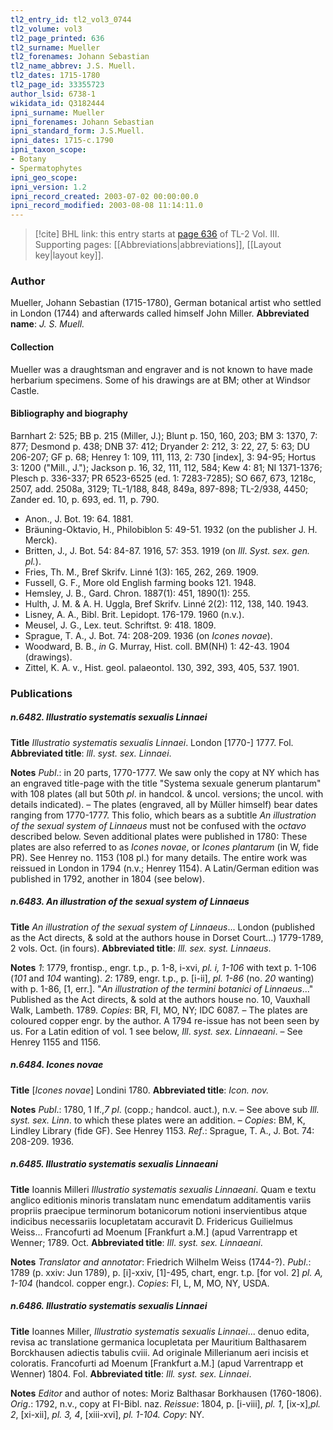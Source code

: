 ```yaml
---
tl2_entry_id: tl2_vol3_0744
tl2_volume: vol3
tl2_page_printed: 636
tl2_surname: Mueller
tl2_forenames: Johann Sebastian
tl2_name_abbrev: J.S. Muell.
tl2_dates: 1715-1780
tl2_page_id: 33355723
author_lsid: 6738-1
wikidata_id: Q3182444
ipni_surname: Mueller
ipni_forenames: Johann Sebastian
ipni_standard_form: J.S.Muell.
ipni_dates: 1715-c.1790
ipni_taxon_scope: 
- Botany
- Spermatophytes
ipni_geo_scope: 
ipni_version: 1.2
ipni_record_created: 2003-07-02 00:00:00.0
ipni_record_modified: 2003-08-08 11:14:11.0
---
```



> [!cite] BHL link: this entry starts at [page 636](https://www.biodiversitylibrary.org/page/33355723) of TL-2 Vol. III.
> Supporting pages: [[Abbreviations|abbreviations]], [[Layout key|layout key]].

### Author

Mueller, Johann Sebastian (1715-1780), German botanical artist who settled in London (1744) and afterwards called himself John Miller. 
**Abbreviated name**: *J. S. Muell.*

#### Collection

Mueller was a draughtsman and engraver and is not known to have made herbarium specimens. Some of his drawings are at BM; other at Windsor Castle.

#### Bibliography and biography

Barnhart 2: 525; BB p. 215 (Miller, J.); Blunt p. 150, 160, 203; BM 3: 1370, 7: 877; Desmond p. 438; DNB 37: 412; Dryander 2: 212, 3: 22, 27, 5: 63; DU 206-207; GF p. 68; Henrey 1: 109, 111, 113, 2: 730 \[index\], 3: 94-95; Hortus 3: 1200 ("Mill., J."); Jackson p. 16, 32, 111, 112, 584; Kew 4: 81; NI 1371-1376; Plesch p. 336-337; PR 6523-6525 (ed. 1: 7283-7285); SO 667, 673, 1218c, 2507, add. 2508a, 3129; TL-1/188, 848, 849a, 897-898; TL-2/938, 4450; Zander ed. 10, p. 693, ed. 11, p. 790.
- Anon., J. Bot. 19: 64. 1881.
- Bräuning-Oktavio, H., Philobiblon 5: 49-51. 1932 (on the publisher J. H. Merck).
- Britten, J., J. Bot. 54: 84-87. 1916, 57: 353. 1919 (on *Ill*. *Syst. sex. gen. pl.*).
- Fries, Th. M., Bref Skrifv. Linné 1(3): 165, 262, 269. 1909.
- Fussell, G. F., More old English farming books 121. 1948.
- Hemsley, J. B., Gard. Chron. 1887(1): 451, 1890(1): 255.
- Hulth, J. M. & A. H. Uggla, Bref Skrifv. Linné 2(2): 112, 138, 140. 1943.
- Lisney, A. A., Bibl. Brit. Lepidopt. 176-179. 1960 (n.v.).
- Meusel, J. G., Lex. teut. Schriftst. 9: 418. 1809.
- Sprague, T. A., J. Bot. 74: 208-209. 1936 (on *Icones novae*).
- Woodward, B. B., *in* G. Murray, Hist. coll. BM(NH) 1: 42-43. 1904 (drawings).
- Zittel, K. A. v., Hist. geol. palaeontol. 130, 392, 393, 405, 537. 1901.

### Publications

##### n.6482. Illustratio systematis sexualis Linnaei

**Title**
*Illustratio systematis sexualis Linnaei*. London \[1770-\] 1777. Fol.
**Abbreviated title**: *lll*. *syst. sex. Linnaei*.

**Notes**
*Publ*.: in 20 parts, 1770-1777. We saw only the copy at NY which has an engraved title-page with the title "Systema sexuale generum plantarum" with 108 plates (all but 50th *pl*. in handcol. & uncol. versions; the uncol. with details indicated). – The plates (engraved, all by Müller himself) bear dates ranging from 1770-1777. This folio, which bears as a subtitle *An illustration of the sexual system of Linnaeus* must not be confused with the *octavo* described below. Seven additional plates were published in 1780: These plates are also referred to as *Icones novae*, or *Icones plantarum* (in W, fide PR). See Henrey no. 1153 (108 pl.) for many details. The entire work was reissued in London in 1794 (n.v.; Henrey 1154). A Latin/German edition was published in 1792, another in 1804 (see below).

##### n.6483. An illustration of the sexual system of Linnaeus

**Title**
*An illustration of the sexual system of Linnaeus*... London (published as the Act directs, & sold at the authors house in Dorset Court...) 1779-1789, 2 vols. Oct. (in fours).
**Abbreviated title**: *Ill. sex. syst. Linnaeus*.

**Notes**
*1*: 1779, frontisp., engr. t.p., p. 1-8, i-xvi, *pl. i, 1-106* with text p. 1-106 (*101* and *104* wanting).
*2*: 1789, engr. t.p., p. \[i-ii\], *pl. 1-86* (no. *20* wanting) with p. 1-86, \[1, err.\]. "*An illustration of the termini botanici of Linnaeus*..." Published as the Act directs, & sold at the authors house no. 10, Vauxhall Walk, Lambeth. 1789.
*Copies*: BR, FI, MO, NY; IDC 6087. – The plates are coloured copper engr. by the author. A 1794 re-issue has not been seen by us. For a Latin edition of vol. 1 see below, *Ill*. *syst. sex. Linnaeani*. – See Henrey 1155 and 1156.

##### n.6484. Icones novae

**Title**
\[*Icones novae*\] Londini 1780.
**Abbreviated title**: *Icon. nov.*

**Notes**
*Publ*.: 1780, 1 If.,*7 pl*. (copp.; handcol. auct.), n.v. – See above sub *Ill. syst. sex. Linn*. to which these plates were an addition. – *Copies*: BM, K, Lindley Library (fide GF). See Henrey 1153.
*Ref*.: Sprague, T. A., J. Bot. 74: 208-209. 1936.

##### n.6485. Illustratio systematis sexualis Linnaeani

**Title**
Ioannis Milleri *Illustratio systematis sexualis Linnaeani*. Quam e textu anglico editionis minoris translatam nunc emendatum additamentis variis propriis praecipue terminorum botanicorum notioni inservientibus atque indicibus necessariis locupletatam accuravit D. Fridericus Guilielmus Weiss... Francofurti ad Moenum \[Frankfurt a.M.\] (apud Varrentrapp et Wenner; 1789. Oct.
**Abbreviated title**: *Ill*. *syst. sex. Linnaeani*.

**Notes**
*Translator and annotator*: Friedrich Wilhelm Weiss (1744-?).
*Publ*.: 1789 (p. xxiv: Jun 1789), p. \[i\]-xxiv, \[1\]-495, chart, engr. t.p. \[for vol. 2\] *pl. A, 1-104* (handcol. copper engr.). *Copies*: FI, L, M, MO, NY, USDA.

##### n.6486. Illustratio systematis sexualis Linnaei

**Title**
Ioannes Miller, *Illustratio systematis sexualis Linnaei*... denuo edita, revisa ac translatione germanica locupletata per Mauritium Balthasarem Borckhausen adiectis tabulis cviii. Ad originale Millerianum aeri incisis et coloratis. Francofurti ad Moenum \[Frankfurt a.M.\] (apud Varrentrapp et Wenner) 1804. Fol.
**Abbreviated title**: *Ill. syst. sex. Linnaei*.

**Notes**
*Editor* and author of notes: Moriz Balthasar Borkhausen (1760-1806).
*Orig*.: 1792, n.v., copy at FI-Bibl. naz.
*Reissue*: 1804, p. \[i-viii\], *pl. 1*, \[ix-x\],*pl. 2*, \[xi-xii\], *pl. 3, 4*, \[xiii-xvi\], *pl. 1-104. Copy*: NY.

